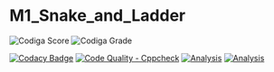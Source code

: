 # M1_Snake_and_Ladder

![Codiga Score](https://api.codiga.io/project/32284/score/svg)
![Codiga Grade](https://api.codiga.io/project/32284/status/svg)

[![Codacy Badge](https://app.codacy.com/project/badge/Grade/bfdc68e956ee4a1295c7bc977bcf7d6f)](https://www.codacy.com/gh/DeviTanuja/M1_Snake_and_Ladder/dashboard?utm_source=github.com&amp;utm_medium=referral&amp;utm_content=DeviTanuja/M1_Snake_and_Ladder&amp;utm_campaign=Badge_Grade)
[![Code Quality - Cppcheck](https://github.com/DeviTanuja/M1_Snake_and_Ladder/actions/workflows/c-cpp.yml/badge.svg)](https://github.com/DeviTanuja/M1_Snake_and_Ladder/actions/workflows/c-cpp.yml)
[![Analysis](https://github.com/DeviTanuja/M1_Snake_and_Ladder/actions/workflows/Analysis.yml/badge.svg)](https://github.com/DeviTanuja/M1_Snake_and_Ladder/actions/workflows/Analysis.yml)
[![Analysis](https://github.com/DeviTanuja/M1_Snake_and_Ladder/actions/workflows/Analysis.yml/badge.svg)](https://github.com/DeviTanuja/M1_Snake_and_Ladder/actions/workflows/Analysis.yml)
